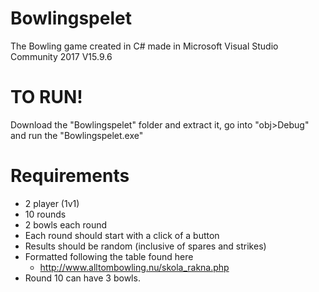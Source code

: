# Bowlingspelet
The Bowling game created in C# made in Microsoft Visual Studio Community 2017 V15.9.6

# TO RUN!

Download the "Bowlingspelet" folder and extract it, go into "obj>Debug" and run the "Bowlingspelet.exe"

# Requirements
- 2 player (1v1)
- 10 rounds
- 2 bowls each round
- Each round should start with a click of a button
- Results should be random (inclusive of spares and strikes)
- Formatted following the table found here
  - http://www.alltombowling.nu/skola_rakna.php
- Round 10 can have 3 bowls.
